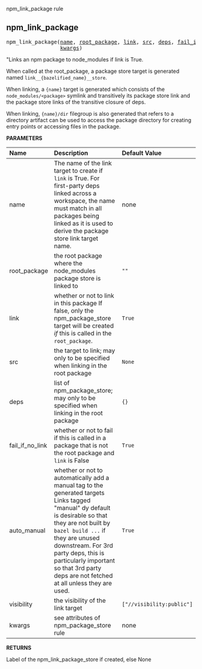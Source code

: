 <!-- Generated with Stardoc: http://skydoc.bazel.build -->

npm_link_package rule

<a id="npm_link_package"></a>

## npm_link_package

<pre>
npm_link_package(<a href="#npm_link_package-name">name</a>, <a href="#npm_link_package-root_package">root_package</a>, <a href="#npm_link_package-link">link</a>, <a href="#npm_link_package-src">src</a>, <a href="#npm_link_package-deps">deps</a>, <a href="#npm_link_package-fail_if_no_link">fail_if_no_link</a>, <a href="#npm_link_package-auto_manual">auto_manual</a>, <a href="#npm_link_package-visibility">visibility</a>,
                 <a href="#npm_link_package-kwargs">kwargs</a>)
</pre>

"Links an npm package to node_modules if link is True.

When called at the root_package, a package store target is generated named `link__{bazelified_name}__store`.

When linking, a `{name}` target is generated which consists of the `node_modules/<package>` symlink and transitively
its package store link and the package store links of the transitive closure of deps.

When linking, `{name}/dir` filegroup is also generated that refers to a directory artifact can be used to access
the package directory for creating entry points or accessing files in the package.


**PARAMETERS**


| Name  | Description | Default Value |
| :------------- | :------------- | :------------- |
| <a id="npm_link_package-name"></a>name |  The name of the link target to create if `link` is True. For first-party deps linked across a workspace, the name must match in all packages being linked as it is used to derive the package store link target name.   |  none |
| <a id="npm_link_package-root_package"></a>root_package |  the root package where the node_modules package store is linked to   |  `""` |
| <a id="npm_link_package-link"></a>link |  whether or not to link in this package If false, only the npm_package_store target will be created _if_ this is called in the `root_package`.   |  `True` |
| <a id="npm_link_package-src"></a>src |  the target to link; may only to be specified when linking in the root package   |  `None` |
| <a id="npm_link_package-deps"></a>deps |  list of npm_package_store; may only to be specified when linking in the root package   |  `{}` |
| <a id="npm_link_package-fail_if_no_link"></a>fail_if_no_link |  whether or not to fail if this is called in a package that is not the root package and `link` is False   |  `True` |
| <a id="npm_link_package-auto_manual"></a>auto_manual |  whether or not to automatically add a manual tag to the generated targets Links tagged "manual" dy default is desirable so that they are not built by `bazel build ...` if they are unused downstream. For 3rd party deps, this is particularly important so that 3rd party deps are not fetched at all unless they are used.   |  `True` |
| <a id="npm_link_package-visibility"></a>visibility |  the visibility of the link target   |  `["//visibility:public"]` |
| <a id="npm_link_package-kwargs"></a>kwargs |  see attributes of npm_package_store rule   |  none |

**RETURNS**

Label of the npm_link_package_store if created, else None


